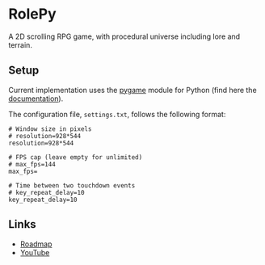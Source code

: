 # RolePy

A 2D scrolling RPG game, with procedural universe including lore and terrain.

## Setup

Current implementation uses the [pygame](https://www.pygame.org/news) module
for Python (find here the [documentation](https://www.pygame.org/docs)).

The configuration file, `settings.txt`, follows the following format:

```
# Window size in pixels
# resolution=928*544
resolution=928*544

# FPS cap (leave empty for unlimited)
# max_fps=144
max_fps=

# Time between two touchdown events
# key_repeat_delay=10
key_repeat_delay=10
```

## Links

 - [Roadmap](//yohan.chalier.fr/notes/public/rolepy)
 - [YouTube](//www.youtube.com/channel/UCiNHU2xHojEsiInOtNtYrkg)

